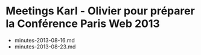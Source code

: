 # Meetings Karl - Olivier pour préparer la Conférence Paris Web 2013

* minutes-2013-08-16.md
* minutes-2013-08-23.md
